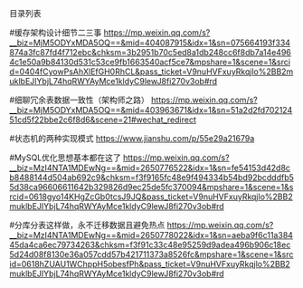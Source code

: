 目录列表

#缓存架构设计细节二三事
https://mp.weixin.qq.com/s?__biz=MjM5ODYxMDA5OQ==&mid=404087915&idx=1&sn=075664193f334874a3fc87fd4f712ebc&chksm=3b2951b70c5ed8a1db248cc6f8db7a14e4964c1e50a9b84130d531c53ce9fb1663540acf5ce7&mpshare=1&scene=1&srcid=0404fCyowPsAhXlEfGH0RhCL&pass_ticket=V9nuHVFxuyRkqjlo%2BB2muklbEJIYbjL74hqRWYAyMce1kldyC9lewJ8fi270v3ob#rd

#细聊冗余表数据一致性（架构师之路）
https://mp.weixin.qq.com/s?__biz=MjM5ODYxMDA5OQ==&mid=403963671&idx=1&sn=51a2d2fd70212451cd5f22bbe2c6f8d6&scene=21#wechat_redirect





#状态机的两种实现模式
https://www.jianshu.com/p/55e29a21679a


#MySQL优化思想基本都在这了
https://mp.weixin.qq.com/s?__biz=MzI4NTA1MDEwNg==&mid=2650776522&idx=1&sn=fe54153d42d8cb8488144d504ab692c9&chksm=f3f9165fc48e9f494334b54bd92bcdddfb55d38ca96606611642b329826d9ec25de5fc370094&mpshare=1&scene=1&srcid=0618gyo14KHgZcGb0tcsJ9JQ&pass_ticket=V9nuHVFxuyRkqjlo%2BB2muklbEJIYbjL74hqRWYAyMce1kldyC9lewJ8fi270v3ob#rd

#分库分表这样做，永不迁移数据且避免热点
https://mp.weixin.qq.com/s?__biz=MzI4NTA1MDEwNg==&mid=2650778022&idx=1&sn=aeba9f6c11a38445da4ca6ec79734263&chksm=f3f91c33c48e95259d9adea496b906c18ec5d24d08f8130e36a057cdd57b421711373a8526fc&mpshare=1&scene=1&srcid=0618hZUAU1WChppH5obesfPh&pass_ticket=V9nuHVFxuyRkqjlo%2BB2muklbEJIYbjL74hqRWYAyMce1kldyC9lewJ8fi270v3ob#rd
